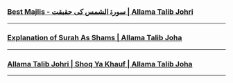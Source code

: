 ### [Best Majlis - سورۃ الشمس کی حقیقت | Allama Talib Johri](https://www.youtube.com/watch?v=RjP0gnbZfsY)

***

### [Explanation of Surah As Shams | Allama Talib Joha](https://www.youtube.com/watch?v=ve8w2MH55ho)

***

### [Allama Talib Johri | Shoq Ya Khauf | Allama Talib Joha](https://www.youtube.com/watch?v=APozB8jL2jo)

***
